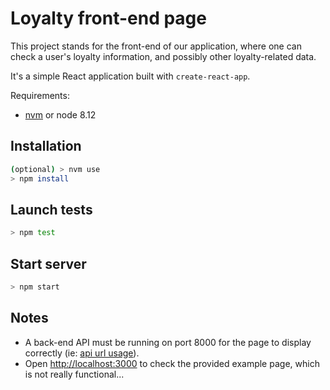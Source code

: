 # Loyalty front-end page

This project stands for the front-end of our application, where one can check a user's loyalty information, 
and possibly other loyalty-related data.

It's a simple React application built with `create-react-app`.

Requirements:
- [nvm](https://github.com/creationix/nvm#installation) or node 8.12

## Installation
``` bash
(optional) > nvm use
> npm install
```

## Launch tests
``` bash
> npm test
```

## Start server
``` bash
> npm start
```

## Notes

* A back-end API must be running on port 8000 for the page to display correctly (ie: [api url usage](fullstack-developper/front/src/Rider.js:5)). 
* Open [http://localhost:3000](http://localhost:3000) to check the provided example page, which is not really functional...
